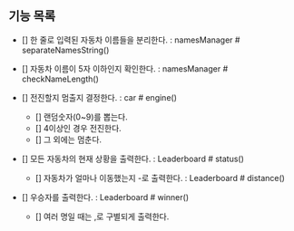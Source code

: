 ## 기능 목록

- [] 한 줄로 입력된 자동차 이름들을 분리한다. : namesManager # separateNamesString()

- [] 자동차 이름이 5자 이하인지 확인한다. : namesManager # checkNameLength()

- [] 전진할지 멈출지 결정한다. : car # engine()
  - [] 랜덤숫자(0~9)를 뽑는다.
  - [] 4이상인 경우 전진한다.
  - [] 그 외에는 멈춘다.

- [] 모든 자동차의 현재 상황을 출력한다. : Leaderboard # status()
  - [] 자동차가 얼마나 이동했는지 -로 출력한다. : Leaderboard # distance()

- [] 우승자를 출력한다. : Leaderboard # winner()
  - [] 여러 명일 때는 ,로 구별되게 출력한다.
